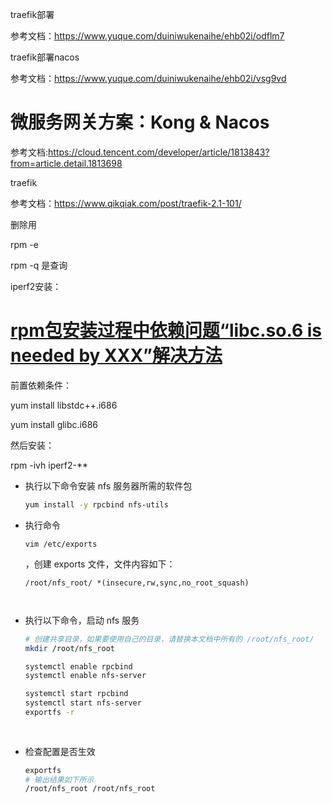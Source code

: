 traefik部署

参考文档：https://www.yuque.com/duiniwukenaihe/ehb02i/odflm7

traefik部署nacos

参考文档：https://www.yuque.com/duiniwukenaihe/ehb02i/vsg9vd

# 微服务网关方案：Kong & Nacos

参考文档:https://cloud.tencent.com/developer/article/1813843?from=article.detail.1813698

traefik

参考文档：https://www.qikqiak.com/post/traefik-2.1-101/

删除用 

rpm -e

rpm -q 是查询

iperf2安装：

# [rpm包安装过程中依赖问题“libc.so.6 is needed by XXX”解决方法](http://www.cnblogs.com/think3t/p/4165102.html)

前置依赖条件：

 yum install libstdc++.i686

yum install glibc.i686 

然后安装：

rpm -ivh iperf2-**



- 执行以下命令安装 nfs 服务器所需的软件包

  ```sh
  yum install -y rpcbind nfs-utils
  ```

- 执行命令

   

  ```
  vim /etc/exports
  ```

  ，创建 exports 文件，文件内容如下：

  ```text
  /root/nfs_root/ *(insecure,rw,sync,no_root_squash)
   
      
  ```

- 执行以下命令，启动 nfs 服务

  ```sh
  # 创建共享目录，如果要使用自己的目录，请替换本文档中所有的 /root/nfs_root/
  mkdir /root/nfs_root
  
  systemctl enable rpcbind
  systemctl enable nfs-server
  
  systemctl start rpcbind
  systemctl start nfs-server
  exportfs -r
   
      
  ```

- 检查配置是否生效

  ```sh
  exportfs
  # 输出结果如下所示
  /root/nfs_root /root/nfs_root
  ```



